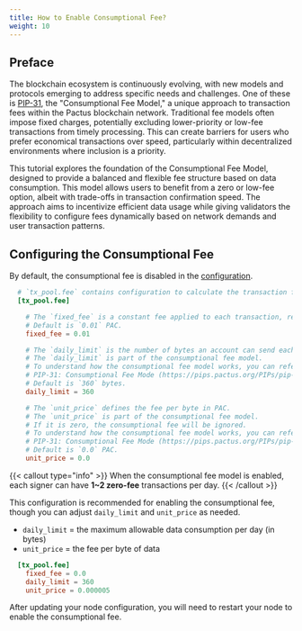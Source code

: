 ```yaml
---
title: How to Enable Consumptional Fee?
weight: 10
---
```


## Preface

The blockchain ecosystem is continuously evolving, with new models and protocols emerging to address specific needs
and challenges. One of these is [PIP-31](https://pips.pactus.org/PIPs/pip-31), the "Consumptional Fee Model," a
unique approach to transaction fees within the Pactus blockchain network.
Traditional fee models often impose fixed charges, potentially excluding lower-priority or low-fee transactions from
timely processing. This can create barriers for users who prefer economical transactions over speed, particularly
within decentralized environments where inclusion is a priority.

This tutorial explores the foundation of the Consumptional Fee Model, designed to provide a balanced and flexible
fee structure based on data consumption. This model allows users to benefit from a zero or low-fee option, albeit
with trade-offs in transaction confirmation speed.
The approach aims to incentivize efficient data usage while giving validators the flexibility to configure fees
dynamically based on network demands and user transaction patterns.

## Configuring the Consumptional Fee

By default, the consumptional fee is disabled in the [configuration](https://github.com/pactus-project/pactus/blob/main/config/example_config.toml).

```toml
  # `tx_pool.fee` contains configuration to calculate the transaction fee.
  [tx_pool.fee]

    # The `fixed_fee` is a constant fee applied to each transaction, regardless of its size or type.
    # Default is `0.01` PAC.
    fixed_fee = 0.01

    # The `daily_limit` is the number of bytes an account can send each day without paying a fee.
    # The `daily_limit` is part of the consumptional fee model.
    # To understand how the consumptional fee model works, you can refer to
    # PIP-31: Consumptional Fee Mode (https://pips.pactus.org/PIPs/pip-31)
    # Default is `360` bytes.
    daily_limit = 360

    # The `unit_price` defines the fee per byte in PAC.
    # The `unit_price` is part of the consumptional fee model.
    # If it is zero, the consumptional fee will be ignored.
    # To understand how the consumptional fee model works, you can refer to
    # PIP-31: Consumptional Fee Mode (https://pips.pactus.org/PIPs/pip-31)
    # Default is `0.0` PAC.
    unit_price = 0.0
```

{{< callout type="info" >}}
When the consumptional fee model is enabled, each signer can have **1~2 zero-fee** transactions per day.
{{< /callout >}}

This configuration is recommended for enabling the consumptional fee, though you can adjust
`daily_limit` and `unit_price` as needed.

- `daily_limit` = the maximum allowable data consumption per day (in bytes)
- `unit_price` = the fee per byte of data

```toml
  [tx_pool.fee]
    fixed_fee = 0.0
    daily_limit = 360
    unit_price = 0.000005
```

After updating your node configuration, you will need to restart your node to enable the consumptional fee.
